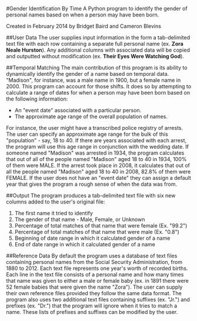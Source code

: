 #Gender Identification By Time
A Python program to identify the gender of personal names based on when a person may have been born.

Created in February 2014 by Bridget Baird and Cameron Blevins

##User Data
The user supplies input information in the form a tab-delimited text file with each row containing a separate full personal name (ex. <b>Zora Neale Hurston</b>). Any additional columns with associated data will be copied and outputted without modification (ex. <b>Their Eyes Were Watching God</b>).

##Temporal Matching 
The main contribution of this program is its ability to dynamically identify the gender of a name based on temporal data. "Madison", for instance, was a male name in 1900, but a female name in 2000. This program can account for those shifts. It does so by attempting to calculate a range of dates for when a person may have been born based on the following information: 

*   An "event date" associated with a particular person. 
*   The approximate age range of the overall population of names.

For instance, the user might have a transcribed police registry of arrests. The user can specify an approximate age range for the bulk of this "population" - say, 18 to 40. If there are years associated with each arrest, the program will use this age range in conjunction with the wedding date. If someone named "Madison" was arrested in 1934, the program calculates that out of all of the people named "Madison" aged 18 to 40 in 1934, 100% of them were MALE. If the arrest took place in 2008, it calculates that out of all the people named "Madison" aged 18 to 40 in 2008, 82.8% of them were FEMALE. If the user does not have an "event date" they can assign a default year that gives the program a rough sense of when the data was from.

##Output 
The program produces a tab-delimited text file with six new columns added to the user's original file:

1. The first name it tried to identify 
2. The gender of that name - Male, Female, or Unknown 
3. Percentage of total matches of that name that were female (Ex. "99.2") 
4. Percentage of total matches of that name that were male (Ex. "0.8")
5. Beginning of date range in which it calculated gender of a name
6. End of date range in which it calculated gender of a name

##Reference Data 
By default the program uses a database of text files containing personal names from the Social Security Administration, from 1880 to 2012. Each text file represents one year's worth of recorded births. Each line in the text file consists of a personal name and how many times that name was given to either a male or female baby (ex. in 1891 there were 52 female babies that were given the name "Zora"). The user can supply their own reference files provided they follow the same data format. The program also uses two additional text files containing suffixes (ex. "Jr.") and prefixes (ex. "Dr.") that the program will ignore when it tries to match a name. These lists of prefixes and suffixes can be modified by the user.
